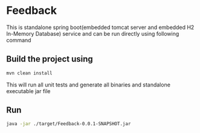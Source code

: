 # Feedback

This is standalone spring boot(embedded tomcat server and embedded H2 In-Memory Database) service and can be run directly using following command 

## Build the project using 
 
```bash
mvn clean install
```

This will run all unit tests and generate all binaries and standalone executable jar file

## Run 
```bash
java -jar ./target/Feedback-0.0.1-SNAPSHOT.jar
```
